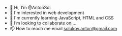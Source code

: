- 👋 Hi, I’m @AntonSol
- 👀 I'm interested in web development
- 🌱 I'm currently learning JavaScript, HTML and CSS
- 💞️ I’m looking to collaborate on ...
- 📫 How to reach me email solukov.anton@gmail.com

<!---
AntonSol/AntonSol is a ✨ special ✨ repository because its `README.md` (this file) appears on your GitHub profile.
You can click the Preview link to take a look at your changes.
--->
